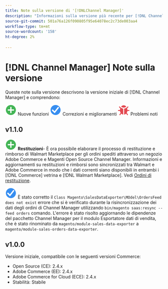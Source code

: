```yaml
---
title: Note sulla versione di '[!DNLChannel Manager]'
description: "Informazioni sulla versione più recente per [!DNL Channel Manager] da Adobe Commerce."
source-git-commit: 501a76a126f090805f95e64078ec2c73de003aa4
workflow-type: tm+mt
source-wordcount: '158'
ht-degree: 2%

---
```


# [!DNL Channel Manager] Note sulla versione

Queste note sulla versione descrivono la versione iniziale di [!DNL Channel Manager] e comprendono:

![Nuovo](../assets/new.svg) Nuove funzioni
![Problema risolto](../assets/fix.svg) Correzioni e miglioramenti
![Problema noto](../assets/bug.svg) Problemi noti


## v1.1.0

![Nuovo](../assets/new.svg)<!--CHAN-5204--> **Restituzioni**- È ora possibile elaborare il processo di restituzione e rimborso di Walmart Marketplace per gli ordini spediti attraverso un negozio Adobe Commerce e Magenti Open Source Channel Manager. Informazioni e aggiornamenti su restituzioni e rimborsi sono sincronizzati tra Walmart e Adobe Commerce in modo che i dati correnti siano disponibili in entrambi i [!DNL Commerce] vetrina e [!DNL Walmart Marketplace]. Vedi [Ordini di restituzione](return-refund-orders.md).

![Fisso](../assets/fix.svg)<!--CHAN-5661--> È stato corretto il `Class Magento\SalesDataExporter\MOdel\OrdersFeed does not exist` errore che si è verificato durante la risincronizzazione dei dati degli ordini di Channel Manager utilizzando `bin/magento saas:resync --feed orders` comando. L&#39;errore è stato risolto aggiornando le dipendenze del pacchetto Channel Manager per il modulo Esportatore dati di vendita, che è stato rinominato da `magento/module-sales-data-exporter` a `magento/module-sales-orders-data-exporter`.

## v1.0.0

Versione iniziale, compatibile con le seguenti versioni Commerce:

* Open Source (CE): 2.4.x
* Adobe Commerce (EE): 2.4.x
* Adobe Commerce for Cloud (ECE): 2.4.x
* Stabilità: Stabile
